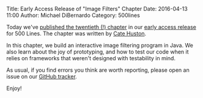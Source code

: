 Title: Early Access Release of "Image Filters" Chapter
Date: 2016-04-13 11:00
Author: Michael DiBernardo
Category: 500lines

Today we've [published the twentieth (!) chapter](http://aosabook.org/en/500L/making-your-own-image-filters.html) in our [early access
release](http://aosabook.org/blog/2015/09/500-lines-or-less-early-access-web-release/)
for 500 Lines. The chapter was written by [Cate Huston](https://twitter.com/catehstn).

In this chapter, we build an interactive image filtering program in Java. We also learn about the joy of prototyping, and how to test our code when it relies on frameworks that weren't designed with testability in mind.

As usual, if you find errors you think are worth reporting, please open an issue on our
[GitHub tracker](https://github.com/aosabook/500lines/issues). 

Enjoy!
